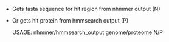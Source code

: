 - Gets fasta sequence for hit region from nhmmer output (N)
- Or gets hit protein from hmmsearch output (P) 


	USAGE: nhmmer/hmmsearch_output  genome/proteome N/P

